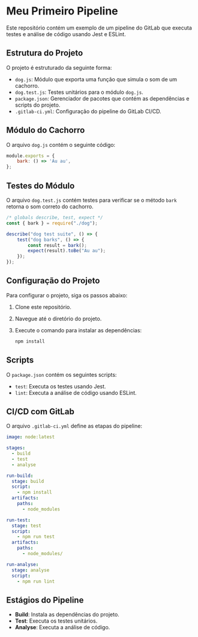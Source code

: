 # Meu Primeiro Pipeline

Este repositório contém um exemplo de um pipeline do GitLab que executa testes e análise de código usando Jest e ESLint.

## Estrutura do Projeto

O projeto é estruturado da seguinte forma:

- `dog.js`: Módulo que exporta uma função que simula o som de um cachorro.
- `dog.test.js`: Testes unitários para o módulo `dog.js`.
- `package.json`: Gerenciador de pacotes que contém as dependências e scripts do projeto.
- `.gitlab-ci.yml`: Configuração do pipeline do GitLab CI/CD.

## Módulo do Cachorro

O arquivo `dog.js` contém o seguinte código:

```javascript
module.exports = {
    bark: () => 'Au au',
};
```
## Testes do Módulo

O arquivo `dog.test.js` contém testes para verificar se o método `bark` retorna o som correto do cachorro.

```javascript
/* globals describe, test, expect */
const { bark } = require("./dog");

describe("dog test suite", () => {
    test("dog barks", () => {
        const result = bark();
        expect(result).toBe("Au au");
    });
});

```

## Configuração do Projeto

Para configurar o projeto, siga os passos abaixo:

1. Clone este repositório.
2. Navegue até o diretório do projeto.
3. Execute o comando para instalar as dependências:

   ```bash
   npm install 
   ```
  

## Scripts

O `package.json` contém os seguintes scripts:

- `test`: Executa os testes usando Jest.
- `lint`: Executa a análise de código usando ESLint.

## CI/CD com GitLab

O arquivo `.gitlab-ci.yml` define as etapas do pipeline:

```yaml
image: node:latest

stages:
  - build
  - test
  - analyse

run-build:
  stage: build
  script:
    - npm install
  artifacts:
    paths:
      - node_modules

run-test:
  stage: test
  script:
    - npm run test
  artifacts:
    paths:
      - node_modules/

run-analyse:
  stage: analyse
  script:
    - npm run lint
```
    
## Estágios do Pipeline

- **Build**: Instala as dependências do projeto.
- **Test**: Executa os testes unitários.
- **Analyse**: Executa a análise de código.
